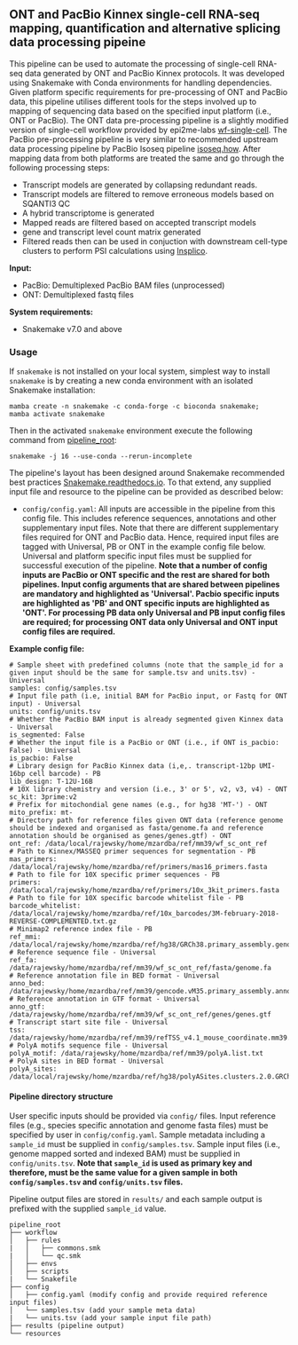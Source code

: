 ## ONT and PacBio Kinnex single-cell RNA-seq mapping, quantification and alternative splicing data processing pipeine

This pipeline can be used to automate the processing of single-cell RNA-seq data generated by ONT and PacBio Kinnex protocols. It was developed using Snakemake with Conda environments for handling dependencies. Given platform specific requirements for pre-processing of ONT and PacBio data, this pipeline utilises different tools for the steps involved up to mapping of sequencing data based on the specified input platform (i.e., ONT or PacBio). The ONT data pre-processing pipeline is a slightly modified version of single-cell workflow provided by epi2me-labs [wf-single-cell](https://github.com/epi2me-labs/wf-single-cell). The PacBio pre-processing pipeline is very similar to recommended upstream data processing pipeline by PacBio Isoseq pipeline [isoseq.how](https://isoseq.how/umi/). After mapping data from both platforms are treated the same and go through the following processing steps: 

- Transcript models are generated by collapsing redundant reads.
- Transcript models are filtered to remove erroneous models based on SQANTI3 QC
- A hybrid transcriptome is generated
- Mapped reads are filtered based on accepted transcript models
- gene and transcript level count matrix generated
- Filtered reads then can be used in conjuction with downstream cell-type clusters to perform PSI calculations using [Insplico](https://gitlab.com/aghr/insplico).

**Input:**

- PacBio: Demultiplexed PacBio BAM files (unprocessed)
- ONT: Demultiplexed fastq files

**System requirements:**

- Snakemake v7.0 and above

### Usage

If `snakemake` is not installed on your local system, simplest way to install `snakemake` is by creating a new conda environment with an isolated Snakemake installation:

```
mamba create -n snakemake -c conda-forge -c bioconda snakemake;
mamba activate snakemake
```

Then in the activated `snakemake` environment execute the following command from [pipeline_root](#pipeline-directory-structure):

```
snakemake -j 16 --use-conda --rerun-incomplete
```

The pipeline's layout has been designed around Snakemake recommended best practices [Snakemake.readthedocs.io](https://snakemake.readthedocs.io/en/stable/snakefiles/deployment.html). To that extend, any supplied input file and resource to the pipeline can be provided as described below:

- `config/config.yaml`: All inputs are accessible in the pipeline from this config file. This includes reference sequences, annotations and other supplementary input files. Note that there are different supplementary files required for ONT and PacBio data. Hence, required input files are tagged with Universal, PB or ONT in the example config file below. Universal and platform specific input files must be supplied for successful execution of the pipeline. **Note that a number of config inputs are PacBio or ONT specific and the rest are shared for both pipelines. Input config arguments that are shared between pipelines are mandatory and highlighted as 'Universal'. Pacbio specific inputs are highlighted as 'PB' and ONT specific inputs are highlighted as 'ONT'. For processing PB data only Universal and PB input config files are required; for processing ONT data only Universal and ONT input config files are required.**

**Example config file:**
```
# Sample sheet with predefined columns (note that the sample_id for a given input should be the same for sample.tsv and units.tsv) - Universal
samples: config/samples.tsv
# Input file path (i.e, initial BAM for PacBio input, or Fastq for ONT input) - Universal
units: config/units.tsv
# Whether the PacBio BAM input is already segmented given Kinnex data - Universal
is_segmented: False
# Whether the input file is a PacBio or ONT (i.e., if ONT is_pacbio: False) - Universal
is_pacbio: False
# Library design for PacBio Kinnex data (i,e,. transcript-12bp UMI-16bp cell barcode) - PB
lib_design: T-12U-16B
# 10X library chemistry and version (i.e., 3' or 5', v2, v3, v4) - ONT
sc_kit: 3prime:v2
# Prefix for mitochondial gene names (e.g., for hg38 'MT-') - ONT
mito_prefix: mt-
# Directory path for reference files given ONT data (reference genome should be indexed and organised as fasta/genome.fa and reference annotation should be organised as genes/genes.gtf) - ONT
ont_ref: /data/local/rajewsky/home/mzardba/ref/mm39/wf_sc_ont_ref
# Path to Kinnex/MASSEQ primer sequences for segmentation - PB
mas_primers: /data/local/rajewsky/home/mzardba/ref/primers/mas16_primers.fasta
# Path to file for 10X specific primer sequences - PB
primers: /data/local/rajewsky/home/mzardba/ref/primers/10x_3kit_primers.fasta
# Path to file for 10X specific barcode whitelist file - PB
barcode_whitelist: /data/local/rajewsky/home/mzardba/ref/10x_barcodes/3M-february-2018-REVERSE-COMPLEMENTED.txt.gz
# Minimap2 reference index file - PB
ref_mmi: /data/local/rajewsky/home/mzardba/ref/hg38/GRCh38.primary_assembly.genome.mmi
# Reference sequence file - Universal
ref_fa: /data/rajewsky/home/mzardba/ref/mm39/wf_sc_ont_ref/fasta/genome.fa
# Reference annotation file in BED format - Universal
anno_bed: /data/rajewsky/home/mzardba/ref/mm39/gencode.vM35.primary_assembly.annotation.bed
# Reference annotation in GTF format - Universal
anno_gtf: /data/rajewsky/home/mzardba/ref/mm39/wf_sc_ont_ref/genes/genes.gtf
# Transcript start site file - Universal
tss: /data/rajewsky/home/mzardba/ref/mm39/refTSS_v4.1_mouse_coordinate.mm39.bed
# PolyA motifs sequence file - Universal
polyA_motif: /data/rajewsky/home/mzardba/ref/mm39/polyA.list.txt
# PolyA sites in BED format - Universal
polyA_sites: /data/local/rajewsky/home/mzardba/ref/hg38/polyASites.clusters.2.0.GRCh38.96.gencode.bed
```

#### Pipeline directory structure

User specific inputs should be provided via `config/` files. Input reference files (e.g., species specific annotation and genome fasta files) must be specified by user in `config/config.yaml`. Sample metadata including a `sample_id` must be supplied in `config/samples.tsv`. Sample input files (i.e., genome mapped sorted and indexed BAM) must be supplied in `config/units.tsv`. **Note that `sample_id` is used as primary key and therefore, must be the same value for a given sample in both `config/samples.tsv` and `config/units.tsv` files.**

Pipeline output files are stored in `results/` and each sample output is prefixed with the supplied `sample_id` value.

```
pipeline_root
├── workflow
│   ├── rules 
|   │   ├── commons.smk
|   │   └── qc.smk
│   ├── envs
│   ├── scripts
|   └── Snakefile
├── config
│   ├── config.yaml (modify config and provide required reference input files)
│   └── samples.tsv (add your sample meta data)
|   └── units.tsv (add your sample input file path)
├── results (pipeline output)
└── resources
```